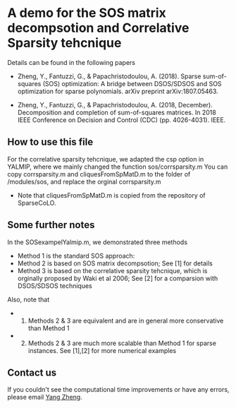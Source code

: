 #                    A demo for the SOS matrix decompsotion  and Correlative Sparsity tehcnique

 Details can be found in the following papers
 
 * Zheng, Y., Fantuzzi, G., & Papachristodoulou, A. (2018).  Sparse sum-of-squares (SOS) optimization: A bridge between DSOS/SDSOS 
     and SOS optimization for sparse polynomials. arXiv preprint arXiv:1807.05463.
     
* Zheng, Y., Fantuzzi, G., & Papachristodoulou, A. (2018, December).  Decomposition and completion of sum-of-squares matrices. 
     In 2018 IEEE Conference on Decision and Control (CDC) (pp. 4026-4031). IEEE.

## How to use this file

For the correlative sparsity tehcnique, we adapted the csp option in YALMIP, where we mainly changed the function sos/corrsparsity.m
You can copy corrsparsity.m and cliquesFromSpMatD.m to the folder of /modules/sos, and replace the orginal corrsparsity.m

* Note that cliquesFromSpMatD.m is copied from the repository of SparseCoLO.

## Some further notes
In the SOSexampelYalmip.m, we demonstrated three methods
* Method 1 is the standard SOS approach:
* Method 2 is based on SOS matrix decompsotion; See [1] for details
* Method 3 is based on the correlative sparsity tehcnique, which is orginally proposed by Waki et al 2006; See [2] for a comparsion with DSOS/SDSOS techniques

Also, note that 
* 1) Methods 2 & 3 are equivalent and are in general more conservative than Method 1 
* 2) Methods 2 & 3 are much more scalable than Method 1 for sparse instances. See [1],[2] for more numerical examples


## Contact us<a name="Contacts"></a>
If you couldn't see the computational time improvements or have any errors, please email [Yang Zheng](mailto:zhengy@g.harvard.edu?Subject=SOS-csp).
